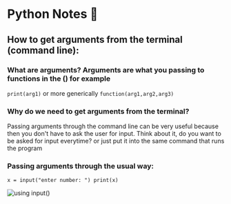 # Python Notes 🌁

## How to get arguments from the terminal (command line):

### What are arguments? Arguments are what you passing to functions in the () for example
`print(arg1)`
or more generically
`function(arg1,arg2,arg3)`

### Why do we need to get arguments from the terminal?
  Passing arguments through the command line can be very useful because
  then you don't have to ask the user for input.
  Think about it, do you want to be asked for input everytime? or just put it into the same command that runs the program
  
### Passing arguments through the usual way: 
`x = input("enter number: ")
print(x)`

![using input()](https://i.imgur.com/VHa4Ujo.png)

